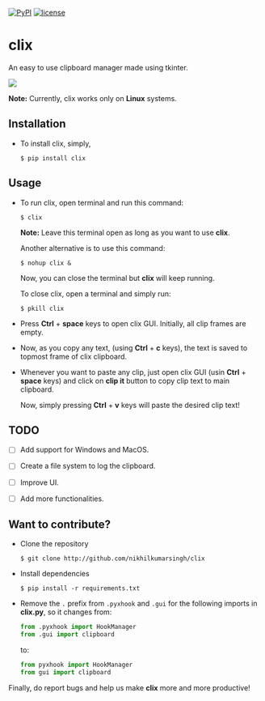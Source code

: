 [![PyPI](https://img.shields.io/badge/PyPi-v1.0.1-f39f37.svg)](https://pypi.python.org/pypi/clix)
[![license](https://img.shields.io/github/license/mashape/apistatus.svg?maxAge=2592000)](https://github.com/nikhilkumarsingh/clix/blob/master/LICENSE.txt)

# clix

An easy to use clipboard manager made using tkinter.

![](https://media.giphy.com/media/l0IymVaUaR5xGRQHK/giphy.gif)

**Note:** Currently, clix works only on **Linux** systems.

## Installation

- To install clix, simply,

	```
	$ pip install clix
	```

## Usage

- To run clix, open terminal and run this command:

	```
	$ clix
	```
  **Note:** Leave this terminal open as long as you want to use **clix**.
  
  Another alternative is to use this command:
  ```
  $ nohup clix &
  ```
  Now, you can close the terminal but **clix** will keep running.
  
  To close clix, open a terminal and simply run:
  ```
  $ pkill clix
  ```

- Press **Ctrl** + **space** keys to open clix GUI.
  Initially, all clip frames are empty.

- Now, as you copy any text, (using **Ctrl** + **c** keys), the text is saved to 
  topmost frame of clix clipboard.

- Whenever you want to paste any clip, just open clix GUI (usin **Ctrl** + 
  **space** keys) and click on **clip it** button to copy clip text to main clipboard.

  Now, simply pressing **Ctrl** + **v** keys will paste the desired clip text!


## TODO

- [ ] Add support for Windows and MacOS.

- [ ] Create a file system to log the clipboard.

- [ ] Improve UI.

- [ ] Add more functionalities.

## Want to contribute?

- Clone the repository

	```
	$ git clone http://github.com/nikhilkumarsingh/clix
	```

- Install dependencies
	
	```
	$ pip install -r requirements.txt
	```

- Remove the `.` prefix from `.pyxhook` and `.gui` for the following 
  imports in **clix.py**, so it changes from:
	```python
	from .pyxhook import HookManager
	from .gui import clipboard
	```
	to:
	```python
	from pyxhook import HookManager
	from gui import clipboard
	```

Finally, do report bugs and help us make **clix** more and more productive!
